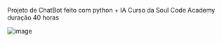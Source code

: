 Projeto de ChatBot feito com python + IA Curso da Soul Code Academy duração 40 horas 

![image](https://github.com/GleisonAmorim/Chatbot-Python/assets/54336609/0192a1a4-9111-49bb-b95a-d1d828619ad6)
